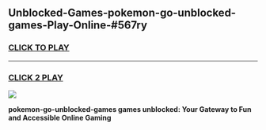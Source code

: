 
## Unblocked-Games-pokemon-go-unblocked-games-Play-Online-#567ry
<h3>
<a href="https://premium.freeplayer.one?title=pokemon-go-unblocked-games&ref=24F">CLICK TO PLAY</a></h3>
<hr>

<h3>
<a href="https://premium.freeplayer.one?title=pokemon-go-unblocked-games&ref=24F">CLICK 2 PLAY</a>
  
</h3>

<a href="https://premium.freeplayer.one?title=pokemon-go-unblocked-games&ref=24F/"><img src="https://clearcache.store/games.png"></a>


**pokemon-go-unblocked-games games unblocked: Your Gateway to Fun and Accessible Online Gaming**
